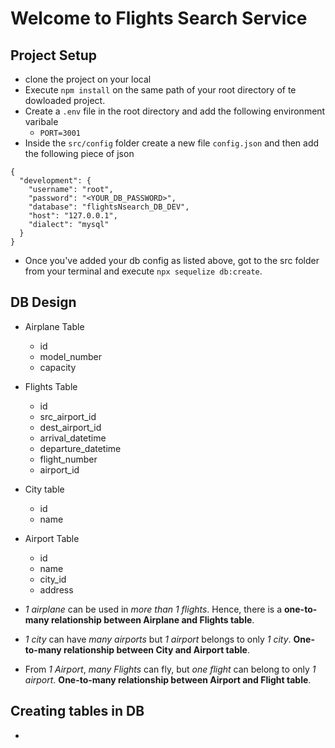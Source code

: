 # Welcome to Flights Search Service

## Project Setup
- clone the project on your local
- Execute `npm install` on the same path of your root directory of te dowloaded project.
- Create a `.env` file in the root directory and add the following environment varibale
    - `PORT=3001`
- Inside the `src/config` folder create a new file `config.json` and then add the following piece of json
```
{
  "development": {
    "username": "root",
    "password": "<YOUR_DB_PASSWORD>",
    "database": "flightsNsearch_DB_DEV",
    "host": "127.0.0.1",
    "dialect": "mysql"
  }
}
```
- Once you've added your db config as listed above, got to the src folder from your terminal and execute `npx sequelize db:create`.


## DB Design
- Airplane Table
  - id
  - model_number
  - capacity
- Flights Table
  - id
  - src_airport_id
  - dest_airport_id
  - arrival_datetime
  - departure_datetime
  - flight_number
  - airport_id
- City table
  - id
  - name
- Airport Table
  - id
  - name
  - city_id
  - address

- _1 airplane_ can be used in _more than 1 flights_. Hence, there is a **one-to-many relationship between Airplane and Flights table**.
- _1 city_ can have _many airports_ but _1 airport_ belongs to only _1 city_. **One-to-many relationship between City and Airport table**.
- From _1 Airport_, _many Flights_ can fly, but _one flight_ can belong to only _1 airport_. **One-to-many relationship between Airport and Flight table**.


## Creating tables in DB
- 